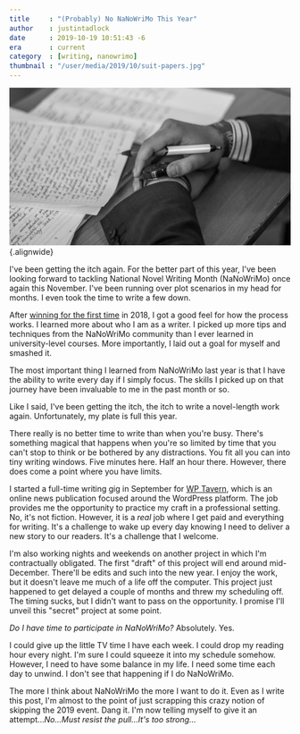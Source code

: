 ```yaml
---
title     : "(Probably) No NaNoWriMo This Year"
author    : justintadlock
date      : 2019-10-19 10:51:43 -6
era       : current
category  : [writing, nanowrimo]
thumbnail : "/user/media/2019/10/suit-papers.jpg"
---
```


![Papers on a desk. Man in suit holding a fountain pen.](/user/media/2019/10/suit-papers.jpg){.alignwide}

I've been getting the itch again.  For the better part of this year, I've been looking forward to tackling National Novel Writing Month (NaNoWriMo) once again this November.  I've been running over plot scenarios in my head for months.  I even took the time to write a few down.

After [winning for the first time](/archives/2018/12/01/nanowrimo-2018-and-beyond) in 2018, I got a good feel for how the process works.  I learned more about who I am as a writer.  I picked up more tips and techniques from the NaNoWriMo community than I ever learned in university-level courses.  More importantly, I laid out a goal for myself and smashed it.

The most important thing I learned from NaNoWriMo last year is that I have the ability to write every day if I simply focus.  The skills I picked up on that journey have been invaluable to me in the past month or so.

Like I said, I've been getting the itch, the itch to write a novel-length work again.  Unfortunately, my plate is full this year.

There really is no better time to write than when you're busy.  There's something magical that happens when you're so limited by time that you can't stop to think or be bothered by any distractions.  You fit all you can into tiny writing windows.  Five minutes here.  Half an hour there.  However, there does come a point where you have limits.

I started a full-time writing gig in September for [WP Tavern](https://wptavern.com), which is an online news publication focused around the WordPress platform.  The job provides me the opportunity to practice my craft in a professional setting.  No, it's not fiction.  However, it is a _real_ job where I get paid and everything for writing.  It's a challenge to wake up every day knowing I need to deliver a new story to our readers.  It's a challenge that I welcome.

I'm also working nights and weekends on another project in which I'm contractually obligated.  The first "draft" of this project will end around mid-December.  There'll be edits and such into the new year.  I enjoy the work, but it doesn't leave me much of a life off the computer.  This project just happened to get delayed a couple of months and threw my scheduling off.  The timing sucks, but I didn't want to pass on the opportunity.  I promise I'll unveil this "secret" project at some point.

_Do I have time to participate in NaNoWriMo?_  Absolutely.  Yes.

I could give up the little TV time I have each week.  I could drop my reading hour every night.  I'm sure I could squeeze it into my schedule somehow.  However, I need to have some balance in my life.  I need some time each day to unwind.  I don't see that happening if I do NaNoWriMo.

The more I think about NaNoWriMo the more I want to do it.  Even as I write this post, I'm almost to the point of just scrapping this crazy notion of skipping the 2019 event.  Dang it.  I'm now telling myself to give it an attempt..._No...Must resist the pull...It's too strong..._
